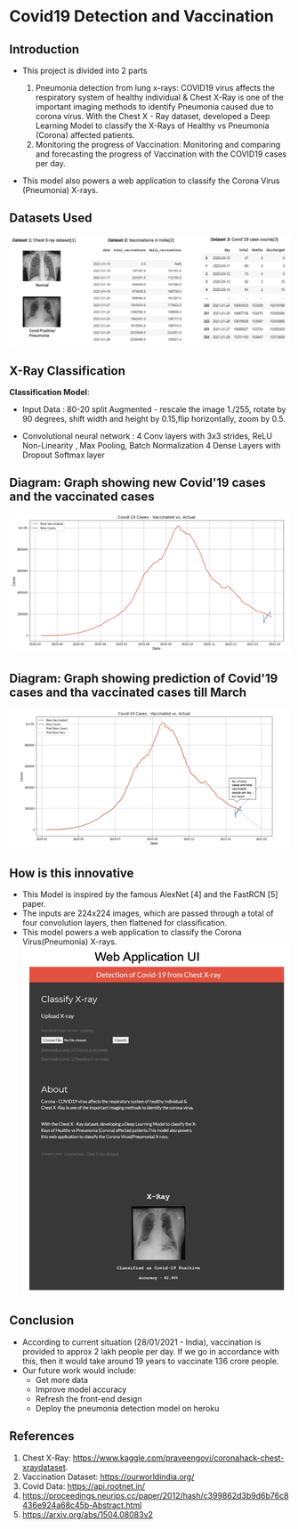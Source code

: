 # Covid19 Detection and Vaccination

## Introduction


- This project is divided into 2 parts
  1. Pneumonia detection from lung x-rays: COVID19 virus affects the respiratory system of healthy individual & Chest X-Ray is one of the important imaging methods      to identify Pneumonia caused due to corona virus. With the Chest X - Ray dataset, developed a Deep Learning Model to classify the X-Rays of Healthy vs              Pneumonia (Corona) affected patients.
  2. Monitoring the progress of Vaccination: Monitoring and comparing and forecasting the progress of Vaccination with the COVID19 cases per day.

- This model also powers a web application to classify the Corona Virus (Pneumonia) X-rays.


## Datasets Used
![](demo/1.png)


## X-Ray Classification
**Classification Model**:
- Input Data :
  80-20 split
  Augmented - rescale the image 1./255, rotate by 90 degrees, shift width and height by 0.15,flip horizontally, zoom by 0.5.

- Convolutional neural network :
  4 Conv layers with 3x3 strides, ReLU Non-Linearity , Max Pooling, Batch Normalization 4 Dense Layers with Dropout
  Softmax layer
  
## Diagram: Graph showing new Covid'19 cases and the vaccinated cases
![](demo/2.png)

## Diagram: Graph showing prediction of Covid'19 cases and tha vaccinated cases till March
![](demo/3.png)

## How is this innovative
- This Model is inspired by the famous AlexNet [4] and the FastRCN [5] paper.
- The inputs are 224x224 images, which are passed through a total of four convolution layers, then flattened for classification.
- This model powers a web application to classify the Corona Virus(Pneumonia) X-rays.
![](demo/4.png)

## Conclusion
- According to current situation (28/01/2021 - India), vaccination is provided to approx 2 lakh people per day. If we go in accordance with this, then it would take around 19 years to vaccinate 136 crore people.
- Our future work would include:
  - Get more data
  - Improve model accuracy
  - Refresh the front-end design
  - Deploy the pneumonia detection model on heroku

## References
1. Chest X-Ray: https://www.kaggle.com/praveengovi/coronahack-chest-xraydataset.
2. Vaccination Dataset: https://ourworldindia.org/
3. Covid Data: https://api.rootnet.in/
4. https://proceedings.neurips.cc/paper/2012/hash/c399862d3b9d6b76c8436e924a68c45b-Abstract.html
5. https://arxiv.org/abs/1504.08083v2
